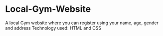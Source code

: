 # Local-Gym-Website
A local Gym website where you can register using your name, age, gender and address
Technology used:
HTML and CSS
